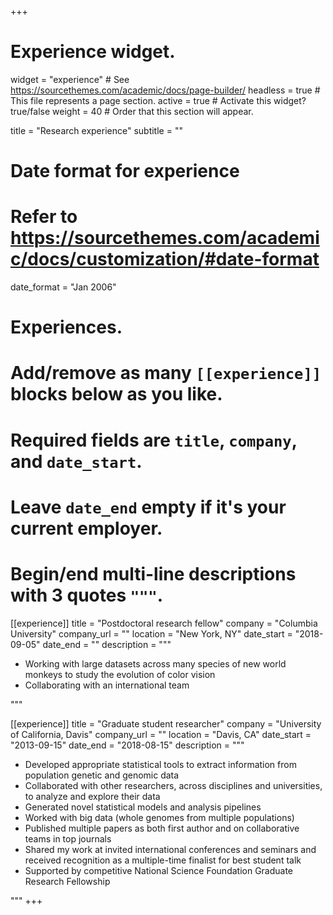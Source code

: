 +++
# Experience widget.
widget = "experience"  # See https://sourcethemes.com/academic/docs/page-builder/
headless = true  # This file represents a page section.
active = true  # Activate this widget? true/false
weight = 40  # Order that this section will appear.

title = "Research experience"
subtitle = ""

# Date format for experience
#   Refer to https://sourcethemes.com/academic/docs/customization/#date-format
date_format = "Jan 2006"

# Experiences.
#   Add/remove as many `[[experience]]` blocks below as you like.
#   Required fields are `title`, `company`, and `date_start`.
#   Leave `date_end` empty if it's your current employer.
#   Begin/end multi-line descriptions with 3 quotes `"""`.
[[experience]]
  title = "Postdoctoral research fellow"
  company = "Columbia University"
  company_url = ""
  location = "New York, NY"
  date_start = "2018-09-05"
  date_end = ""
  description = """
  *  Working with large datasets across many species of new world monkeys to study the evolution of color vision 
  *  Collaborating with an international team

  """

[[experience]]
  title = "Graduate student researcher"
  company = "University of California, Davis"
  company_url = ""
  location = "Davis, CA"
  date_start = "2013-09-15"
  date_end = "2018-08-15"
  description = """
  *  Developed appropriate statistical tools to extract information from population genetic and genomic data
  *  Collaborated with other researchers, across disciplines and universities, to analyze and explore their data
  *  Generated novel statistical models and analysis pipelines
  *  Worked with big data (whole genomes from multiple populations) 
  *  Published multiple papers as both first author and on collaborative teams in top journals 
  *  Shared my work at invited international conferences and seminars and received recognition as a multiple-time finalist for best student talk
  *  Supported by competitive National Science Foundation Graduate Research Fellowship


  """
+++
